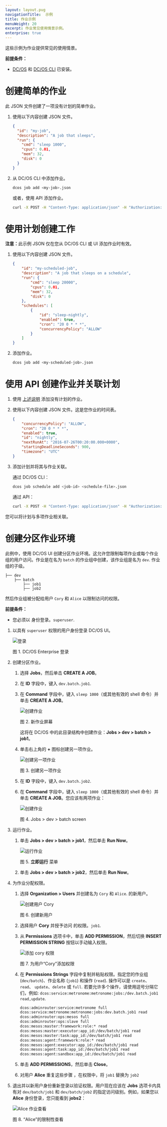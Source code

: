 ```yaml
---
layout: layout.pug
navigationTitle:  示例
title: 作业示例
menuWeight: 20
excerpt: 作业常见使用情景示例。
enterprise: true
---
```


这些示例为作业提供常见的使用情景。

**前提条件：**

- [DC/OS](/mesosphere/dcos/cn/1.13/installing/) 和 [DC/OS CLI](/mesosphere/dcos/cn/1.13/cli/install/) 已安装。

<a name="create-job"></a>

# 创建简单的作业

此 JSON 文件创建了一项没有计划的简单作业。

1. 使用以下内容创建 JSON 文件。
    ```json
    {
      "id": "my-job",
      "description": "A job that sleeps",
      "run": {
        "cmd": "sleep 1000",
        "cpus": 0.01,
        "mem": 32,
        "disk": 0
      }
    }
    ```

1. 从 DC/OS CLI 中添加作业。
    ```bash
    dcos job add <my-job>.json
    ```

    或者，使用 API 添加作业。
    ```bash
    curl -X POST -H "Content-Type: application/json" -H "Authorization: token=$(dcos config show core.dcos_acs_token)" $(dcos config show core.dcos_url)/service/metronome/v1/jobs -d@/Users/<your-username>/<myjob>.json
    ```

<a name="create-job-schedule"></a>

# 使用计划创建工作

<p class="message--note"><strong>注意：</strong>此示例 JSON 仅在您从 DC/OS CLI 或 UI 添加作业时有效。</p>

1. 使用以下内容创建 JSON 文件。

    ```json
    {
        "id": "my-scheduled-job",
        "description": "A job that sleeps on a schedule",
        "run": {
            "cmd": "sleep 20000",
            "cpus": 0.01,
            "mem": 32,
            "disk": 0
        },
        "schedules": [
            {
                "id": "sleep-nightly",
                "enabled": true,
                "cron": "20 0 * * *",
                "concurrencyPolicy": "ALLOW"
            }
        ]
    }
    ```

1. 添加作业。
    ```bash
    dcos job add <my-scheduled-job>.json
    ```

<a name="schedule-with-api"></a>

# 使用 API 创建作业并关联计划

1. 使用 [上述说明](#create-job) 添加没有计划的作业。

1. 使用以下内容创建 JSON 文件。这是您作业的时间表。

    ```json
    {
        "concurrencyPolicy": "ALLOW",
        "cron": "20 0 * * *",
        "enabled": true,
        "id": "nightly",
        "nextRunAt": "2016-07-26T00:20:00.000+0000",
        "startingDeadlineSeconds": 900,
        "timezone": "UTC"
    }
    ```

1. 添加计划并将其与作业关联。

    通过 DC/OS CLI：

    ```bash
    dcos job schedule add <job-id> <schedule-file>.json
    ```

    通过 API：

    ```bash
    curl -X POST -H "Content-Type: application/json" -H "Authorization: token=$(dcos config show core.dcos_acs_token)" $(dcos config show core.dcos_url)/service/metronome/v1/jobs/<job-id>/schedules -d@/Users/<your-username>/<schedule-file>.json
    ```

您可以将计划与多项作业相关联。

<a name="partitioned-jobs"></a>

# 创建分区作业环境

此例中，使用 DC/OS UI 创建分区作业环境。这允许您限制每项作业或每个作业组的用户访问。作业是在名为 `batch` 的作业组中创建，该作业组是名为 `dev`. 作业组的子级。

```
├── dev
    ├── batch
        ├── job1
        ├── job2
```

然后作业组被分配给用户 `Cory` 和 `Alice` 以限制访问的权限。

**前提条件：**

- 您必须以  身份登录。`superuser`.

1. 以具有 `superuser` 权限的用户身份登录 DC/OS UI。

   ![登录](/mesosphere/dcos/cn/1.13/img/LOGIN-EE-Modal_View-1_12.png)

   图 1. DC/OS Enterprise 登录

1. 创建分区作业。

    1. 选择 **Jobs**，然后单击 **CREATE A JOB**。
    1. 在 **ID** 字段中，键入 `dev.batch.job1`.
    1. 在 **Command** 字段中，键入 `sleep 1000`（或其他有效的 shell 命令）并单击 **CREATE A JOB**。

        ![创建作业](/mesosphere/dcos/cn/1.13/img/GUI-Jobs-New_Job_Modal_w_devbatchjob-1_12.png)

        图 2. 新作业屏幕

        这将在 DC/OS 中的此目录结构中创建作业：**Jobs > dev > batch > job1**。

    1. 单击右上角的 **+** 图标创建另一项作业。

        ![创建另一项作业](/mesosphere/dcos/cn/1.13/img/GUI-Jobs-Jobs_Table-1_12.png)

        图 3. 创建另一项作业

    1. 在 **ID** 字段中，键入 `dev.batch.job2`.
    1. 在 **Command** 字段中，键入 `sleep 1000`（或其他有效的 shell 命令）并单击 **CREATE A JOB**。您应该有两项作业：

        ![创建作业](/mesosphere/dcos/cn/1.13/img/GUI-Jobs-Partitioned_Job_Env_Detail-1_12.png)

        图 4. Jobs > dev > batch screen

1. 运行作业。

    1. 单击 **Jobs > dev > batch > job1**，然后单击 **Run Now**。

        ![运行作业](/mesosphere/dcos/cn/1.13/img/GUI-Jobs-Job_View-Run_Now_Menu-1_12.png)

        图 5. **立即运行** 菜单

    1. 单击 **Jobs > dev > batch > job2**，然后单击 **Run Now**。

1. 为作业分配权限。

    1. 选择 **Organization > Users** 并创建名为 `Cory` 和 `Alice`. 的新用户。

        ![创建用户 Cory](/mesosphere/dcos/cn/1.13/img/GUI-Organization-Users-Create_User_Cory-1_12.png)

         图 6. 创建新用户

    1. 选择用户 **Cory** 并授予访问  的权限。`job1`.
    1. 从 **Permissions** 选项卡中，单击 **ADD PERMISSION**，然后切换 **INSERT PERMISSION STRING** 按钮以手动输入权限。

        ![添加 cory 权限](/mesosphere/dcos/cn/1.13/img/GUI-Organization-Users-Successful_Perms_Add_Cory_DeplJobs-1_12.png)

        图 7. 为用户“Cory”添加权限

    1. 在 **Permissions Strings** 字段中复制并粘贴权限。指定您的作业组 (`dev/batch`)、作业名称 (`job1`) 和操作 (`read`). 操作可以是 `create`、 `read`、 `update`、`delete` 或 `full`. 若要允许多个操作，请使用逗号分隔它们，例如: `dcos:service:metronome:metronome:jobs:/dev.batch.job1 read,update`.

        ```bash
        dcos:adminrouter:service:metronome full
        dcos:service:metronome:metronome:jobs:dev.batch.job1 read
        dcos:adminrouter:ops:mesos full
        dcos:adminrouter:ops:slave full
        dcos:mesos:master:framework:role:* read
        dcos:mesos:master:executor:app_id:/dev/batch/job1 read
        dcos:mesos:master:task:app_id:/dev/batch/job1 read
        dcos:mesos:agent:framework:role:* read
        dcos:mesos:agent:executor:app_id:/dev/batch/job1 read
        dcos:mesos:agent:task:app_id:/dev/batch/job1 read
        dcos:mesos:agent:sandbox:app_id:/dev/batch/job1 read
        ```
    1. 单击 **ADD PERMISSIONS**，然后单击 **Close**。
    1. 对用户 **Alice** 重复这些步骤 ，在权限中，将 `job1` 替换为 `job2`

1. 退出并以新用户身份重新登录以验证权限。用户现在应该在 **Jobs** 选项卡内具有对 `dev/batch/job1` 和 `dev/batch/job2` 的指定访问级别。例如，如果您以 **Alice** 身份登录，您只能看到 **jobs2**：

    ![Alice 作业查看](/mesosphere/dcos/cn/1.13/img/GUI-Restricted_User-Jobs_View_Alice-1_12.png)

    图 8. “Alice”的限制性查看
